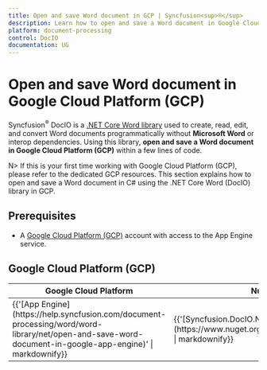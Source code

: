 ```yaml
--- 
title: Open and save Word document in GCP | Syncfusion<sup>®</sup> 
description: Learn how to open and save a Word document in Google Cloud Platform (GCP) using .NET Core Word (DocIO) library in C#. 
platform: document-processing
control: DocIO 
documentation: UG 
--- 
```


# Open and save Word document in Google Cloud Platform (GCP)

Syncfusion<sup>®</sup> DocIO is a [.NET Core Word library](https://www.syncfusion.com/document-processing/word-framework/net-core/word-library) used to create, read, edit, and convert Word documents programmatically without **Microsoft Word** or interop dependencies. Using this library, **open and save a Word document in Google Cloud Platform (GCP)** within a few lines of code. 

N> If this is your first time working with Google Cloud Platform (GCP), please refer to the dedicated GCP resources. This section explains how to open and save a Word document in C# using the .NET Core Word (DocIO) library in GCP. 

## Prerequisites 

* A [Google Cloud Platform (GCP)](https://console.cloud.google.com/getting-started) account with access to the App Engine service.

## Google Cloud Platform (GCP)

<table>
<thead>
<tr>
<th>
Google Cloud Platform<br/></th><th>
NuGet package name<br/></th></tr></thead>
<tr>
<td>
{{'[App Engine](https://help.syncfusion.com/document-processing/word/word-library/net/open-and-save-word-document-in-google-app-engine)' | markdownify}}<br/></td><td>
{{'[Syncfusion.DocIO.Net.Core](https://www.nuget.org/packages/Syncfusion.DocIO.Net.Core)' | markdownify}}<br/>
</td></tr>
</table>